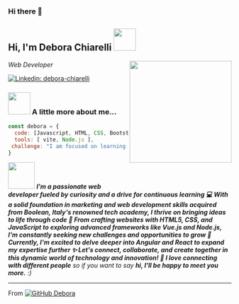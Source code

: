 ### Hi there 👋


<h2> Hi, I'm Debora Chiarelli  <img src="https://media.giphy.com/media/v1.Y2lkPTc5MGI3NjExOGJ6cnZrMWVhZmZsZnVrYzJsOTg0MnhnaGhtYWRzbGg1MHcxZjcxciZlcD12MV9pbnRlcm5hbF9naWZfYnlfaWQmY3Q9Zw/RkWCKSpNUbb7nZkGzD/giphy.gif" width="50"></h2>
<img align='right' src="https://media.giphy.com/media/ieyl9zmCjO4b4t6qoY/giphy.gif" width="230">
<p><em> Web Developer</em></p>

[![Linkedin: debora-chiarelli](https://img.shields.io/badge/-debora-chiarelli-blue?style=flat-square&logo=Linkedin&logoColor=white&link=https://www.linkedin.com/in/debora-chiarelli/)](https://www.linkedin.com/in/debora-chiarelli/)

### <img src="https://media.giphy.com/media/v1.Y2lkPTc5MGI3NjExYTl2aXcwdDV4cTZ6a3RnNDlyYzN6YmJ2eTE4Y2x6bHJ3enp4azU1NyZlcD12MV9pbnRlcm5hbF9naWZfYnlfaWQmY3Q9Zw/A5ZYeQvPfTC1cxz0Nk/giphy.gif" width="50"> A little more about me...  

```javascript
const debora = {
  code: [Javascript, HTML, CSS, Bootstrap, Vue.js, Sass ],
  tools: [ vite, Node.js ],
 challenge: "I am focused on learning Angular and React"
}
```

<img src="https://media.giphy.com/media/LnQjpWaON8nhr21vNW/giphy.gif" width="60"> <em><b>
I'm a passionate web developer fueled by curiosity and a drive for continuous learning 💻
With a solid foundation in marketing and web development skills acquired from Boolean, Italy's renowned tech academy, I thrive on bringing ideas to life through code 🤩
From crafting websites with HTML5, CSS, and JavaScript to exploring advanced frameworks like Vue.js and Node.js, I'm constantly seeking new challenges and opportunities to grow 💪
Currently, I'm excited to delve deeper into Angular and React to expand my expertise further ✨
Let's connect, collaborate, and create together in this dynamic world of technology and innovation! 🚀
I love connecting with different people</b> so if you want to say <b>hi, I'll be happy to meet you more.</b> :)</em>

---

From [![GitHub Debora](https://img.shields.io/github/followers/DeboraChiarelli?label=follow&style=social)](https://github.com/DeboraChiarelli)




